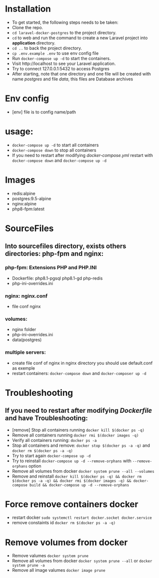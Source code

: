 # Installation
+ To get started, the following steps needs to be taken:
+ Clone the repo.
+ `cd laravel-docker-postgres` to the project directory.
+ `cd` to web and run the command to create a new Laravel project into **application** directory.
+ `cd ..` to back the project directory.
+ `cp .env.example .env` to use env config file
+ Run `docker-compose up -d` to start the containers.
+ Visit http://localhost to see your Laravel application.
+ Try to connect 127.0.0.1:5432 to access Postgres
+ After starting, note that one directory and one file will be created with name *postgres* and file *data*, this files are Database archives

# Env config
+ [env] file is to config name/path


# usage:
+ `docker-compose up -d` to start all containers
+ `docker-compose down` to stop all containers
+ If you need to restart after modifying *docker-compose.yml* restart with `docker-compose down` and `docker-compose up -d`

# Images
+ redis:alpine
+ postgres:9.5-alpine
+ nginx:alpine
+ php8-fpm:latest

# SourceFiles

## Into **sourcefiles** directory, exists others directories: **php-fpm** and **nginx**:


### php-fpm: Extensions PHP and PHP.INI
+ Dockerfile: php8.1-pgsql php8.1-gd php-redis
+ php-ini-overrides.ini

### nginx: nginx.conf
+ file conf nginx

### volumes:
- nginx folder
- php-ini-overrides.ini
- data(postgres)

### multiple servers:
- create file conf of nginx in nginx directory you should use default.conf as exemple
- restart containers: `docker-compose down` and `docker-composer up -d`


# Troubleshooting

## If you need to restart after modifying *Dockerfile* and have Troubleshooting:
+ [remove] Stop all containers running `docker kill $(docker ps -q)`
+ Remove all containers running `docker rmi $(docker images -q)`
+ Verify all containers running: `docker ps -a`
+ Stop all containers and remove: `docker stop $(docker ps -a -q)` and `docker rm $(docker ps -a -q)`
+ Try to start again `docker-compose up -d`
+ Try to reinstall `docker-compose up -d --remove-orphans` with `--remove-orphans` option
+ Remove all volumes from docker `docker system prune --all --volumes`
+ Remove and reinstall `docker kill $(docker ps -q) && docker rm $(docker ps -a -q) && docker rmi $(docker images -q) && docker-compose build && docker-compose up -d --remove-orphans`

# Force remove containers docker
+ restart docker `sudo systemctl restart docker.socket docker.service`
+ remove constaints id `docker rm $(docker ps -a -q)`

# Remove volumes from docker
+ Remove valumes `docker system prune`
+ Remove all volumes from docker `docker system prune --all` or `docker system prune -a`
+ Remove all image valumes `docker image prune`